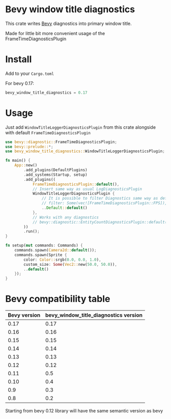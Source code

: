 # Bevy window title diagnostics

This crate writes [Bevy](https://github.com/bevyengine/bevy) diagnostics into primary window title.

Made for little bit more convenient usage of the FrameTimeDiagnosticsPlugin

# Install

Add to your `Cargo.toml`

For bevy 0.17:

```rust
bevy_window_title_diagnostics = 0.17

```

# Usage

Just add `WindowTitleLoggerDiagnosticsPlugin` from this crate alongside with default `FrameTimeDiagnosticsPlugin`

```rust
use bevy::diagnostic::FrameTimeDiagnosticsPlugin;
use bevy::prelude::*;
use bevy_window_title_diagnostics::WindowTitleLoggerDiagnosticsPlugin;

fn main() {
    App::new()
        .add_plugins(DefaultPlugins)
        .add_systems(Startup, setup)
        .add_plugins((
            FrameTimeDiagnosticsPlugin::default(),
            // Insert same way as usual LogDiagnosticsPlugin
            WindowTitleLoggerDiagnosticsPlugin {
                // It is possible to filter Diagnostics same way as default LogDiagnosticsPlugin
                // filter: Some(vec![FrameTimeDiagnosticsPlugin::FPS]),
                ..Default::default()
            },
            // Works with any diagnostics
            // bevy::diagnostic::EntityCountDiagnosticsPlugin::default(),
        ))
        .run();
}

fn setup(mut commands: Commands) {
    commands.spawn(Camera2d::default());
    commands.spawn(Sprite {
        color: Color::srgb(0.0, 0.0, 1.0),
        custom_size: Some(Vec2::new(50.0, 50.0)),
        ..default()
    });
}

```

# Bevy compatibility table

| Bevy version | bevy_window_title_diagnostics version |
| ------------ | ------------------------------------- |
| 0.17         | 0.17                                  |
| 0.16         | 0.16                                  |
| 0.15         | 0.15                                  |
| 0.14         | 0.14                                  |
| 0.13         | 0.13                                  |
| 0.12         | 0.12                                  |
| 0.11         | 0.5                                   |
| 0.10         | 0.4                                   |
| 0.9          | 0.3                                   |
| 0.8          | 0.2                                   |

Starting from bevy 0.12 library will have the same semantic version as bevy
